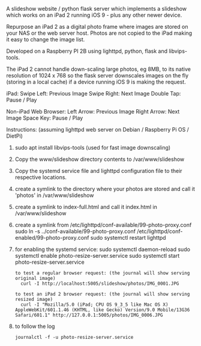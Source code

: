 A slideshow website / python flask server which implements a slideshow which works on an iPad 2 running iOS 9 - plus any other newer device.

Repurpose an iPad 2 as a digital photo frame where images are stored on your NAS or the web server host. Photos are not copied to the iPad making it easy to change the image list.

Developed on a Raspberry PI 2B using lighttpd, python, flask and libvips-tools.

The iPad 2 cannot handle down-scaling large photos, eg 8MB, to its native resolution of 1024 x 768 so the flask server downscales images on the fly (storing in a local cache) if a device running iOS 9 is making the request.

iPad:
  Swipe Left:  Previous Image
  Swipe Right: Next Image
  Double Tap:  Pause / Play

Non-iPad Web Browser:
  Left Arrow:  Previous Image
  Right Arrow: Next Image
  Space Key:   Pause / Play

Instructions: (assuming lighttpd web server on Debian / Raspberry Pi OS / DietPi)

1. sudo apt install libvips-tools (used for fast image downscaling)

2. Copy the www/slideshow directory contents to /var/www/slideshow

3. Copy the systemd service file and lighttpd configuration file to their respective locations.

4. create a symlink to the directory where your photos are stored and call it 'photos' in /var/www/slideshow

5. create a symlink to index-full.html and call it index.html in /var/www/slideshow

6. create a symlink from /etc/lighttpd/conf-available/99-photo-proxy.conf
       sudo ln -s ../conf-available/99-photo-proxy.conf /etc/lighttpd/conf-enabled/99-photo-proxy.conf
       sudo systemctl restart lighttpd

7. for enabling the systemd service:
       sudo systemctl daemon-reload
       sudo systemctl enable photo-resize-server.service
       sudo systemctl start photo-resize-server.service

       to test a regular browser request: (the journal will show serving original image)
         curl -I http://localhost:5005/slideshow/photos/IMG_0001.JPG
   
       to test an iPad 2 browser request: (the journal will show serving resized image)
         curl -I "Mozilla/5.0 (iPad; CPU OS 9_3_5 like Mac OS X) AppleWebKit/601.1.46 (KHTML, like Gecko) Version/9.0 Mobile/13G36 Safari/601.1" http://127.0.0.1:5005/photos/IMG_0006.JPG

9. to follow the log

       journalctl -f -u photo-resize-server.service

   

